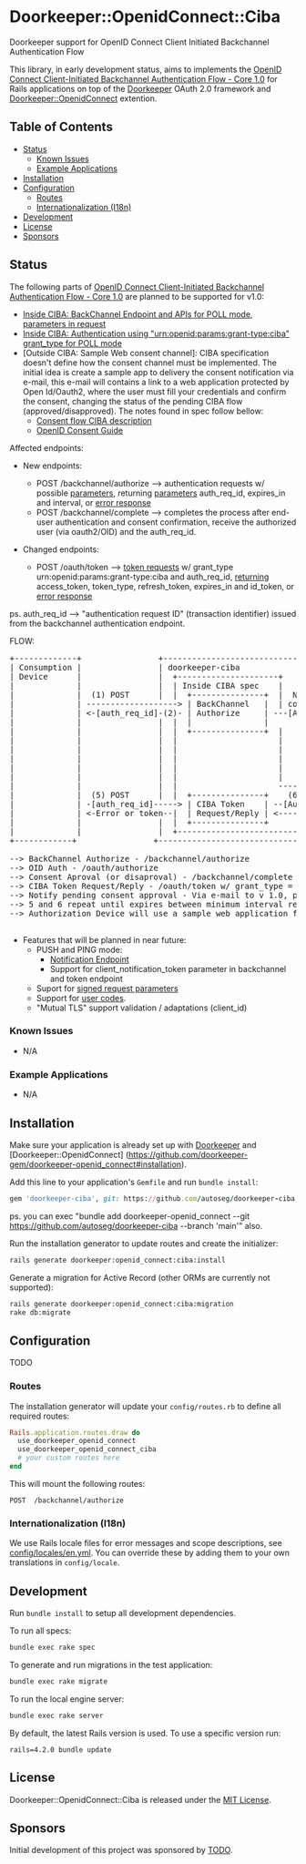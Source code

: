 # Doorkeeper::OpenidConnect::Ciba
Doorkeeper support for OpenID Connect Client Initiated Backchannel Authentication Flow

This library, in early development status, aims to implements the [OpenID Connect Client-Initiated Backchannel Authentication Flow - Core 1.0](https://openid.net/specs/openid-client-initiated-backchannel-authentication-core-1_0.html) for Rails applications on top of the [Doorkeeper](https://github.com/doorkeeper-gem/doorkeeper) OAuth 2.0 framework and [Doorkeeper::OpenidConnect](https://github.com/doorkeeper-gem/doorkeeper-openid_connect) extention.

## Table of Contents

- [Status](#status)
  - [Known Issues](#known-issues)
  - [Example Applications](#example-applications)
- [Installation](#installation)
- [Configuration](#configuration)
  - [Routes](#routes)
  - [Internationalization (I18n)](#internationalization-i18n)
- [Development](#development)
- [License](#license)
- [Sponsors](#sponsors)

## Status

The following parts of [OpenID Connect Client-Initiated Backchannel Authentication Flow - Core 1.0](https://openid.net/specs/openid-client-initiated-backchannel-authentication-core-1_0-03.html) are planned to be supported for v1.0:
- [Inside CIBA: BackChannel Endpoint and APIs for POLL mode, parameters in request](https://openid.net/specs/openid-client-initiated-backchannel-authentication-core-1_0-03.html#rfc.section.5)
- [Inside CIBA: Authentication using "urn:openid:params:grant-type:ciba" grant_type for POLL mode](https://openid.net/specs/openid-client-initiated-backchannel-authentication-core-1_0-03.html#registration)
- [Outside CIBA: Sample Web consent channel]: CIBA specification doesn't define how the consent channel must be implemented. The initial idea is create a sample app to delivery the consent notification via e-mail, this e-mail will contains a link to a web application protected by Open Id/Oauth2, where the user must fill your credentials and confirm the consent, changing the status of the pending CIBA flow (approved/disapproved). The notes found in spec follow bellow:
  - [Consent flow CIBA description](https://openid.net/specs/openid-client-initiated-backchannel-authentication-core-1_0-03.html#rfc.section.8)
  - [OpenID Consent Guide](https://openid.net/specs/openid-connect-core-1_0.html#Consent)

Affected endpoints:

- New endpoints:
  - POST /backchannel/authorize --> authentication requests w/ possible [parameters](https://openid.net/specs/openid-client-initiated-backchannel-authentication-core-1_0-03.html#auth_request), returning [parameters](https://openid.net/specs/openid-client-initiated-backchannel-authentication-core-1_0-03.html#successful_authentication_request_acknowdlegment) auth_req_id, expires_in and interval, or [error response](https://openid.net/specs/openid-client-initiated-backchannel-authentication-core-1_0-03.html#auth_error_response)
  - POST /backchannel/complete --> completes the process after end-user authentication and consent confirmation, receive the authorized user (via oauth2/OID) and the auth_req_id. 

- Changed endpoints:
  - POST /oauth/token --> [token requests](https://openid.net/specs/openid-client-initiated-backchannel-authentication-core-1_0-03.html#token_request) w/ grant_type urn:openid:params:grant-type:ciba and auth_req_id, [returning](https://openid.net/specs/openid-client-initiated-backchannel-authentication-core-1_0-03.html#token_response) access_token, token_type, refresh_token, expires_in and id_token, or [error response](https://openid.net/specs/openid-client-initiated-backchannel-authentication-core-1_0-03.html#token_error_response)

ps. auth_req_id --> "authentication request ID" (transaction identifier) issued from the backchannel authentication endpoint.

FLOW:

<pre>
+-------------+                +-------------------------------------------------------------------------+
| Consumption |                | doorkeeper-ciba                                                         |
| Device      |                |  +---------------------+                  +---------------------------+ |
|             |                |  | Inside CIBA spec    |       (3)        | Outside CIBA spec         | |
|             |  (1) POST      |  |  +---------------+  |  Notify pending  |  +----------------------+ | |
|             | -------------------> | BackChannel   |  | consent approval |  | Authorization Device | | |
|             | <-[auth_req_id]-(2)- | Authorize     | ---[Auth Result ID]--> |- OID Auth            | | |
|             |                |  |  |               |                     |  |- Consent Approval    | | |
|             |                |  |  +---------------+  |                  |  +----------------------+ | |
|             |                |  |                     |                  |            |              | |
|             |                |  |                     |                  +------------|--------------+ |
|             |                |  |                     |                           (4) |                |
|             |                |  |                     |                        [Auth Result ID]        |
|             |                |  |                     |                               |                |
|             |                |  |                     --------------------------------V------------+   |
|             |  (5) POST      |  |  +---------------+    (6)                 +--------------------+ |   |
|             | -[auth_req_id]-----> | CIBA Token    | --[Auth Result ID]-->  | Update BackChannel | |   |
|             | <-Error or token--|  | Request/Reply | <--------------------  | Request Id Status  | |   |
|             |                |  |  +---------------+                        +--------------------+ |   |
|             |                |  +------------------------------------------------------------------+   |
+------------+                +-----------------------------------------------------------------------+

--> BackChannel Authorize - /backchannel/authorize
--> OID Auth - /oauth/authorize 
--> Consent Aproval (or disaproval) - /backchannel/complete
--> CIBA Token Request/Reply - /oauth/token w/ grant_type = urn:openid:params:grant-type:ciba
--> Notify pending consent approval - Via e-mail to v 1.0, plugable in the future
--> 5 and 6 repeat until expires between minimum interval returned by BackChannel Authorize
--> Authorization Device will use a sample web application for v1.0

</pre>


- Features that will be planned in near future:
  - PUSH and PING mode:
    - [Notification Endpoint](https://openid.net/specs/openid-client-initiated-backchannel-authentication-core-1_0-03.html#backchannel_client_notification_endpoint)
    - Support for client_notification_token parameter in backchannel and token endpoint
  - Suport for [signed request parameters](https://openid.net/specs/openid-client-initiated-backchannel-authentication-core-1_0-03.html#signed_auth_request)
  - Support for [user codes](https://openid.net/specs/openid-client-initiated-backchannel-authentication-core-1_0-03.html#user_code).
  - "Mutual TLS" support validation / adaptations (client_id)

### Known Issues

- N/A

### Example Applications

- N/A

## Installation

Make sure your application is already set up with [Doorkeeper](https://github.com/doorkeeper-gem/doorkeeper#installation) and [Doorkeeper::OpenidConnect] (https://github.com/doorkeeper-gem/doorkeeper-openid_connect#installation).

Add this line to your application's `Gemfile` and run `bundle install`:

```ruby
gem 'doorkeeper-ciba', git: https://github.com/autoseg/doorkeeper-ciba, branch: 'main'
```
ps. you can exec "bundle add doorkeeper-openid_connect --git https://github.com/autoseg/doorkeeper-ciba --branch 'main'" also.

Run the installation generator to update routes and create the initializer:

```sh
rails generate doorkeeper:openid_connect:ciba:install
```

Generate a migration for Active Record (other ORMs are currently not supported):

```sh
rails generate doorkeeper:openid_connect:ciba:migration
rake db:migrate
```
## Configuration

TODO

### Routes

The installation generator will update your `config/routes.rb` to define all required routes:

``` ruby
Rails.application.routes.draw do
  use_doorkeeper_openid_connect
  use_doorkeeper_openid_connect_ciba
  # your custom routes here
end
```

This will mount the following routes:

```
POST  /backchannel/authorize
```


### Internationalization (I18n)

We use Rails locale files for error messages and scope descriptions, see [config/locales/en.yml](config/locales/en.yml). You can override these by adding them to your own translations in `config/locale`.

## Development

Run `bundle install` to setup all development dependencies.

To run all specs:

```sh
bundle exec rake spec
```

To generate and run migrations in the test application:

```sh
bundle exec rake migrate
```

To run the local engine server:

```sh
bundle exec rake server
```

By default, the latest Rails version is used. To use a specific version run:

```
rails=4.2.0 bundle update
```

## License

Doorkeeper::OpenidConnect::Ciba is released under the [MIT License](http://www.opensource.org/licenses/MIT).

## Sponsors

Initial development of this project was sponsored by [TODO](TODO).
